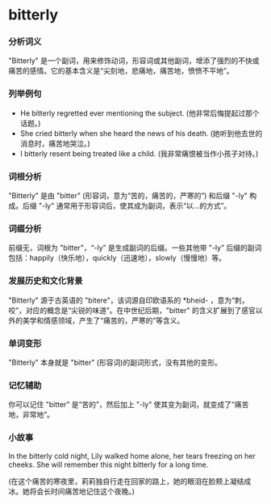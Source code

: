 # bitterly

### 分析词义

  

"Bitterly" 是一个副词，用来修饰动词，形容词或其他副词，增添了强烈的不快或痛苦的感情。它的基本含义是“尖刻地，悲痛地，痛苦地，愤愤不平地”。

  

### 列举例句

  

*   He bitterly regretted ever mentioning the subject. (他非常后悔提起过那个话题。)
*   She cried bitterly when she heard the news of his death. (她听到他去世的消息时，痛苦地哭泣。)
*   I bitterly resent being treated like a child. (我非常痛恨被当作小孩子对待。)

  

### 词根分析

  

"Bitterly" 是由 "bitter" (形容词，意为“苦的，痛苦的，严寒的”) 和后缀 "-ly" 构成。后缀 "-ly" 通常用于形容词后，使其成为副词，表示“以...的方式”。

  

### 词缀分析

  

前缀无，词根为 "bitter"，“-ly” 是生成副词的后缀。一些其他带 "-ly" 后缀的副词包括：happily（快乐地），quickly（迅速地），slowly（慢慢地）等。

  

### 发展历史和文化背景

  

"Bitterly" 源于古英语的 "bitere"，该词源自印欧语系的 \*bheid- ，意为“刺，咬”，对应的概念是“尖锐的味道”。在中世纪后期，"bitter" 的含义扩展到了感官以外的美学和情感领域，产生了“痛苦的，严寒的”等含义。

  

### 单词变形

  

"Bitterly" 本身就是 "bitter" (形容词)的副词形式，没有其他的变形。

  

### 记忆辅助

  

你可以记住 "bitter" 是“苦的”，然后加上 "-ly" 使其变为副词，就变成了“痛苦地，非常地”。

  

### 小故事

  

In the bitterly cold night, Lily walked home alone, her tears freezing on her cheeks. She will remember this night bitterly for a long time.

  

(在这个痛苦的寒夜里，莉莉独自行走在回家的路上，她的眼泪在脸颊上凝结成冰。她将会长时间痛苦地记住这个夜晚。)
